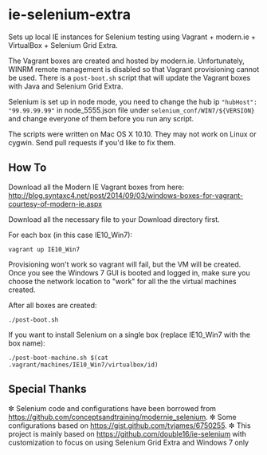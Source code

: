 ie-selenium-extra
===========

Sets up local IE instances for Selenium testing using Vagrant + modern.ie + VirtualBox + Selenium Grid Extra.

The Vagrant boxes are created and hosted by modern.ie. Unfortunately, WINRM remote management is disabled so that Vagrant provisioning cannot be used. There is a `post-boot.sh` script that will update the Vagrant boxes with Java and Selenium Grid Extra.

Selenium is set up in node mode, you need to change the hub ip `"hubHost": "99.99.99.99"` in node_5555.json file under `selenium_conf/WIN7/${VERSION}` and change everyone of them before you run any script.

The scripts were written on Mac OS X 10.10. They may not work on Linux or cygwin. Send pull requests if you'd like to fix
them.

How To
------
Download all the Modern IE Vagrant boxes from here:
http://blog.syntaxc4.net/post/2014/09/03/windows-boxes-for-vagrant-courtesy-of-modern-ie.aspx

Download all the necessary file to your Download directory first.

For each box (in this case IE10_Win7):
```
vagrant up IE10_Win7
```

Provisioning won't work so vagrant will fail, but the VM will be created. Once you see the Windows 7 GUI is booted and logged in, make sure you choose the network location to "work" for all the the virtual machines created.

After all boxes are created:
```
./post-boot.sh
```

If you want to install Selenium on a single box (replace IE10_Win7 with the box name):
```
./post-boot-machine.sh $(cat .vagrant/machines/IE10_Win7/virtualbox/id)
```

Special Thanks
------
✼ Selenium code and configurations have been borrowed from https://github.com/conceptsandtraining/modernie_selenium.
✼ Some configurations based on https://gist.github.com/tvjames/6750255.
✼ This project is mainly based on https://github.com/double16/ie-selenium with customization to focus on using Selenium Grid Extra and Windows 7 only
